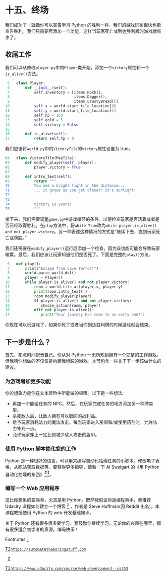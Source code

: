 # 十五、终场

我们成功了！就像你可以宣告学习 Python 的胜利一样，我们的游戏玩家很快也能宣告胜利。我们只需要再添加一个功能，这样当玩家死亡或到达胜利牌时游戏就结束了。

## 收尾工作

我们可以从修改`player.py`中的`Player`类开始，添加一个`victory`属性和一个`is_alive()`方法。

```py
 5   class Player:
 6       def __init__(self):
 7           self.inventory = [items.Rock(),
 8                             items.Dagger(),
 9                             items.CrustyBread()]
10           self.x = world.start_tile_location[0]
11           self.y = world.start_tile_location[1]
12           self.hp = 100
13           self.gold = 5
14           self.victory = False
15
16       def is_alive(self):
17           return self.hp > 0

```

我们应该将`world.py`中的`VictoryTile`的`victory`属性设置为 true。

```py
64   class VictoryTile(MapTile):
65       def modify_player(self, player):
66           player.victory = True
67
68       def intro_text(self):
69           return """
70           You see a bright light in the distance...
71           ... it grows as you get closer! It's sunlight!
72
73
74           Victory is yours!
75           """

```

接下来，我们需要调整`game.py`中游戏循环的条件，以便检查玩家是否活着或者是否已经取得胜利。在`play`方法中，将`while True`改为`while player.is_alive() and not player.victory`。另一种表述这种情况的方式是“继续下去，直到玩家死亡或获胜。”

我们还需要在`modify_player()`运行后添加一个检查，因为该功能可能会导致玩家输赢。最后，我们应该让玩家知道他们是否死了。下面是完整的`play()`方法。

```py
 6   def play():
 7       print("Escape from Cave Terror!")
 8       world.parse_world_dsl()
 9       player = Player()
10       while player.is_alive() and not player.victory:
11           room = world.tile_at(player.x, player.y)
12           print(room.intro_text())
13           room.modify_player(player)
14           if player.is_alive() and not player.victory:
15              choose_action(room, player)
16           elif not player.is_alive():
17              print("Your journey has come to an early end!")

```

你现在可以玩游戏了，如果你死了或者当你到达胜利牌的时候游戏就会结束。

## 下一步是什么？

首先，花点时间祝贺自己。你从对 Python 一无所知到拥有一个完整的工作游戏。但我猜你想做的不仅仅是构建我组装的游戏。本节包含一些关于下一步该做什么的建议。

### 为游戏增加更多功能

你的想象力是你在文本冒险中所能做的极限。以下是一些想法:

*   再加一个能给任务的 NPC。然后，在玩家完成任务的地方添加另一种牌类型。
*   杀死敌人后，让敌人拥有可以取回的战利品。
*   给予玩家消耗法力的魔法攻击。每当玩家进入房间和/或使用药剂时，允许法力补充一点。
*   允许玩家穿上一定比例减少敌人攻击的盔甲。

### 使用 Python 脚本简化您的工作

Python 是一种很好的语言，可以用来编写自动化枯燥任务的小脚本。修改电子表格，从网站获取数据等。要获得更多指导，请看一下 Al Sweigart 的《用 Python 自动化枯燥的东西》[<sup>【1】</sup>](#Fn1)。

### 编写一个 Web 应用程序

这比你想象的要简单，尤其是用 Python。既然我假设你是编程新手，我推荐 Udacity 课程如何建立一个博客 [<sup>2</sup>](#Fn2) ，作者是 Steve Huffman(因 Reddit 出名)。本课程教授使用 Python 的 web 开发基础知识。

关于 Python 还有很多很多要学习，我鼓励你继续学习。无论你的兴趣在哪里，都有很多适合初学者的资源。编码快乐！

Footnotes [1](#Fn1_source)

[T2`https://automatetheboringstuff.com`](https://automatetheboringstuff.com)

  [2](#Fn2_source)

[T2`https://www.udacity.com/course/web-development--cs253`](https://www.udacity.com/course/web-development--cs253)
